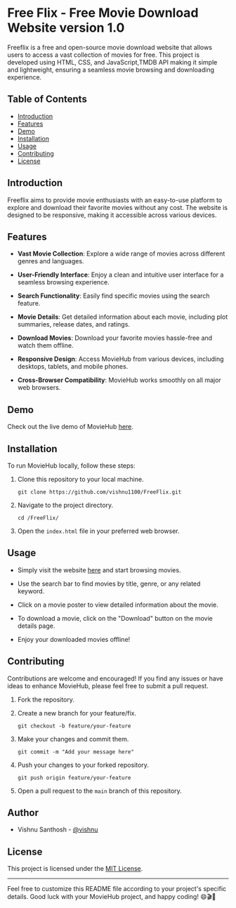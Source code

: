 # Free Flix - Free Movie Download Website version 1.0 
 

Freeflix  is a free and open-source movie download website that allows users to access a vast collection of movies for free. This project is developed using HTML, CSS, and JavaScript,TMDB API  making it simple and lightweight, ensuring a seamless movie browsing and downloading experience.

## Table of Contents
- [Introduction](#introduction)
- [Features](#features)
- [Demo](#demo)
- [Installation](#installation)
- [Usage](#usage)
- [Contributing](#contributing)
- [License](#license)

## Introduction

Freeflix aims to provide movie enthusiasts with an easy-to-use platform to explore and download their favorite movies without any cost. The website is designed to be responsive, making it accessible across various devices.

## Features

- **Vast Movie Collection**: Explore a wide range of movies across different genres and languages.

- **User-Friendly Interface**: Enjoy a clean and intuitive user interface for a seamless browsing experience.

- **Search Functionality**: Easily find specific movies using the search feature.

- **Movie Details**: Get detailed information about each movie, including plot summaries, release dates, and ratings.

- **Download Movies**: Download your favorite movies hassle-free and watch them offline.

- **Responsive Design**: Access MovieHub from various devices, including desktops, tablets, and mobile phones.

- **Cross-Browser Compatibility**: MovieHub works smoothly on all major web browsers.

## Demo

Check out the live demo of MovieHub [here](https://vishnu1100.github.io/FreeFlix/).

## Installation

To run MovieHub locally, follow these steps:

1. Clone this repository to your local machine.
   ```
   git clone https://github.com/vishnu1100/FreeFlix.git
   ```

2. Navigate to the project directory.
   ```
   cd /FreeFlix/
   ```

3. Open the `index.html` file in your preferred web browser.



## Usage

- Simply visit the website [here](https://vishnu1100.github.io/FreeFlix/) and start browsing movies.

- Use the search bar to find movies by title, genre, or any related keyword.

- Click on a movie poster to view detailed information about the movie.

- To download a movie, click on the "Download" button on the movie details page.

- Enjoy your downloaded movies offline!

## Contributing

Contributions are welcome and encouraged! If you find any issues or have ideas to enhance MovieHub, please feel free to submit a pull request.

1. Fork the repository.

2. Create a new branch for your feature/fix.
   ```
   git checkout -b feature/your-feature
   ```

3. Make your changes and commit them.
   ```
   git commit -m "Add your message here"
   ```

4. Push your changes to your forked repository.
   ```
   git push origin feature/your-feature
   ```

5. Open a pull request to the `main` branch of this repository.


## Author

- Vishnu Santhosh  - [@vishnu](https://github.com/vishnu1100)

## License

This project is licensed under the [MIT License](https://github.com/your-username/MovieHub/blob/main/LICENSE).

---

Feel free to customize this README file according to your project's specific details. Good luck with your MovieHub project, and happy coding! 😄🎬🎉
